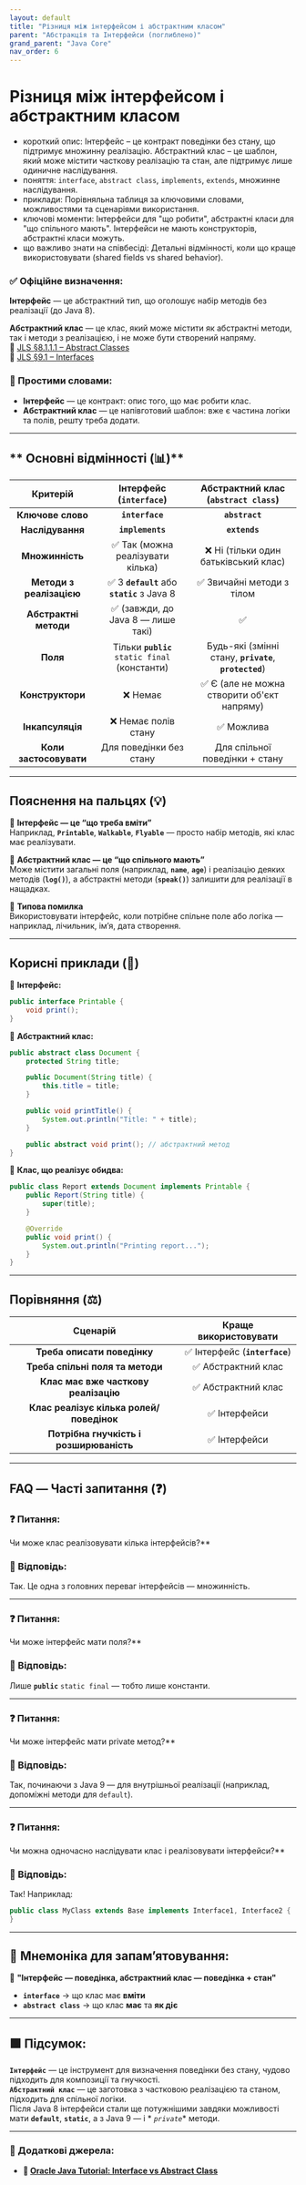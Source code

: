 ```yaml
---
layout: default
title: "Різниця між інтерфейсом і абстрактним класом"
parent: "Абстракція та Інтерфейси (поглиблено)"
grand_parent: "Java Core"
nav_order: 6
---
```


# Різниця між інтерфейсом і абстрактним класом

* короткий опис: Інтерфейс – це контракт поведінки без стану, що підтримує множинну реалізацію. Абстрактний клас – це
  шаблон, який може містити часткову реалізацію та стан, але підтримує лише одиничне наслідування.
* поняття: `interface`, `abstract class`, `implements`, `extends`, множинне наслідування.
* приклади: Порівняльна таблиця за ключовими словами, можливостями та сценаріями використання.
* ключові моменти: Інтерфейси для "що робити", абстрактні класи для "що спільного мають". Інтерфейси не мають
  конструкторів, абстрактні класи можуть.
* що важливо знати на співбесіді: Детальні відмінності, коли що краще використовувати (shared fields vs shared
  behavior).

### **✅ Офіційне визначення:**

**Інтерфейс** — це абстрактний тип, що оголошує набір методів без реалізації (до Java 8).

**Абстрактний клас** — це клас, який може містити як абстрактні методи, так і методи з реалізацією, і не може бути
створений напряму.  
🔗 [JLS §8.1.1.1 – Abstract Classes](https://docs.oracle.com/javase/specs/jls/se21/html/jls-8.html#jls-8.1.1.1)  
🔗 [JLS §9.1 – Interfaces](https://docs.oracle.com/javase/specs/jls/se21/html/jls-9.html#jls-9.1)

### **🧠 Простими словами:**

* **Інтерфейс** — це контракт: опис того, що має робити клас.
* **Абстрактний клас** — це напівготовий шаблон: вже є частина логіки та полів, решту треба додати.

---

## ** Основні відмінності (📊)**

|         Критерій         |            Інтерфейс (`interface`)             |           Абстрактний клас (`abstract class`)           |
|:------------------------:|:----------------------------------------------:|:-------------------------------------------------------:|
|    **Ключове слово**     |                **`interface`**                 |                     **`abstract`**                      |
|     **Наслідування**     |                **`implements`**                |                      **`extends`**                      |
|     **Множинність**      |        ✅ Так (можна реалізувати кілька)        |          ❌ Ні (тільки один батьківський клас)           |
| **Методи з реалізацією** |  ✅ З **`default`** або **`static`** з Java 8   |                ✅ Звичайні методи з тілом                |
|  **Абстрактні методи**   |       ✅ (завжди, до Java 8 — лише такі)        |                            ✅                            |
|         **Поля**         | Тільки **`public`** `static final` (константи) | Будь-які (змінні стану, **`private`**, **`protected`**) |
|     **Конструктори**     |                    ❌ Немає                     |       ✅ Є (але не можна створити об'єкт напряму)        |
|     **Інкапсуляція**     |              ❌ Немає полів стану               |                        ✅ Можлива                        |
|  **Коли застосовувати**  |            Для поведінки без стану             |             Для спільної поведінки \+ стану             |

---

## **Пояснення на пальцях (💡)**

🔸 **Інтерфейс — це “що треба вміти”**  
Наприклад, **`Printable`**, **`Walkable`**, **`Flyable`** — просто набір методів, які клас має реалізувати.

🔸 **Абстрактний клас — це “що спільного мають”**  
Може містити загальні поля (наприклад, **`name`**, **`age`**) і реалізацію деяких методів (**`log()`**), а абстрактні
методи (**`speak()`**) залишити для реалізації в нащадках.

🔸 **Типова помилка**  
Використовувати інтерфейс, коли потрібне спільне поле або логіка — наприклад, лічильник, ім’я, дата створення.

---

## **Корисні приклади (🧪)**

🔻 **Інтерфейс:**

```java
public interface Printable {
    void print();
}

```

🔻 **Абстрактний клас:**

```java
public abstract class Document {
    protected String title;

    public Document(String title) {
        this.title = title;
    }

    public void printTitle() {
        System.out.println("Title: " + title);
    }

    public abstract void print(); // абстрактний метод
}
```

🔻 **Клас, що реалізує обидва:**

```java
public class Report extends Document implements Printable {
    public Report(String title) {
        super(title);
    }

    @Override
    public void print() {
        System.out.println("Printing report...");
    }
}
```

---

## **Порівняння (⚖️)**

|                 Сценарій                 |     Краще використовувати     |
|:----------------------------------------:|:-----------------------------:|
|       **Треба описати поведінку**        | ✅ Інтерфейс (**`interface`**) |
|     **Треба спільні поля та методи**     |      ✅ Абстрактний клас       |
|   **Клас має вже часткову реалізацію**   |      ✅ Абстрактний клас       |
| **Клас реалізує кілька ролей/поведінок** |         ✅ Інтерфейси          |
| **Потрібна гнучкість і розширюваність**  |         ✅ Інтерфейси          |

---

## **FAQ — Часті запитання (❓)**

### **❓ Питання:**
 Чи може клас реалізовувати кілька інтерфейсів?**

### **💬 Відповідь:**




Так. Це одна з головних переваг інтерфейсів — множинність.

---

### **❓ Питання:**
 Чи може інтерфейс мати поля?**

### **💬 Відповідь:**




Лише **`public`** `static final` — тобто лише константи.

---

### **❓ Питання:**
 Чи може інтерфейс мати private метод?**

### **💬 Відповідь:**




Так, починаючи з Java 9 — для внутрішньої реалізації (наприклад, допоміжні методи для `default`).

---

### **❓ Питання:**
 Чи можна одночасно наслідувати клас і реалізовувати інтерфейси?**

### **💬 Відповідь:**




Так\! Наприклад:

```java
public class MyClass extends Base implements Interface1, Interface2 {
}
```

---

## **🧠 Мнемоніка для запам’ятовування:**

📌 **"Інтерфейс — поведінка, абстрактний клас — поведінка \+ стан"**

* **`interface`** -> що клас має **вміти**
* **`abstract class`** -> що клас **має** та **як діє**

---

## **🟩 Підсумок:**

**`Інтерфейс`** — це інструмент для визначення поведінки без стану, чудово підходить для композиції та гнучкості.  
**`Абстрактний клас`** — це заготовка з частковою реалізацією та станом, підходить для спільної логіки.  
Після Java 8 інтерфейси стали ще потужнішими завдяки можливості мати **`default`**, **`static`**, а з Java 9 — і *
*`private`** методи.

---

### **🔗 Додаткові джерела:**

* **🔗 [Oracle Java Tutorial: Interface vs Abstract Class](https://docs.oracle.com/javase/tutorial/java/IandI/abstract.html)**